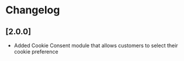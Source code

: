# Changelog

## [2.0.0]
* Added Cookie Consent module that allows customers to select their cookie preference